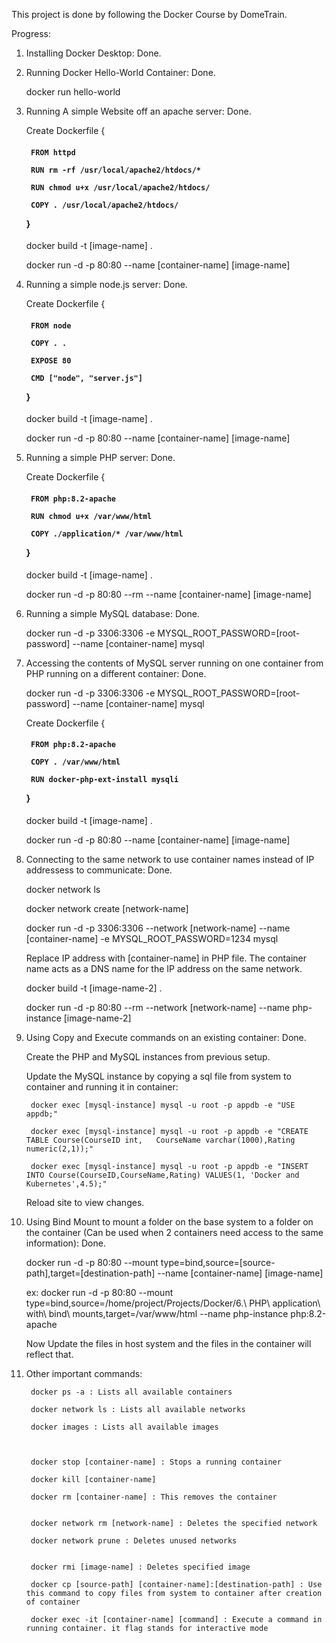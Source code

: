 This project is done by following the Docker Course by DomeTrain. 



Progress:

1. Installing Docker Desktop: Done.
2. Running Docker Hello-World Container: Done.

    docker run hello-world


3. Running A simple Website off an apache server: Done.

    Create Dockerfile {<h4>

        FROM httpd

        RUN rm -rf /usr/local/apache2/htdocs/*

        RUN chmod u+x /usr/local/apache2/htdocs/

        COPY . /usr/local/apache2/htdocs/

    }</h4>

    docker build -t [image-name] .

    docker run -d -p 80:80 --name [container-name] [image-name]


4. Running a simple node.js server: Done.

    Create Dockerfile {<h4>

        FROM node

        COPY . .

        EXPOSE 80

        CMD ["node", "server.js"]

    }</h4>

    docker build -t [image-name] .
    
    docker run -d -p 80:80 --name [container-name] [image-name]


5. Running a simple PHP server: Done. 

    Create Dockerfile {<h4>

        FROM php:8.2-apache

        RUN chmod u+x /var/www/html

        COPY ./application/* /var/www/html

    }</h4>

    docker build -t [image-name] .

    docker run -d -p 80:80 --rm --name [container-name] [image-name]

6. Running a simple MySQL database: Done.

    docker run -d -p 3306:3306 -e MYSQL_ROOT_PASSWORD=[root-password] --name [container-name] mysql


7. Accessing the contents of MySQL server running on one container from PHP running on a different container: Done.

    docker run -d -p 3306:3306 -e MYSQL_ROOT_PASSWORD=[root-password] --name [container-name] mysql

    Create Dockerfile {<h4>

        FROM php:8.2-apache

        COPY . /var/www/html

        RUN docker-php-ext-install mysqli  

    }</h4>

    docker build -t [image-name] .

    docker run -d -p 80:80 --name [container-name] [image-name]

8. Connecting to the same network to use container names instead of IP addressess to communicate: Done.

    docker network ls

    docker network create [network-name]

    docker run -d -p 3306:3306 --network [network-name] --name [container-name] -e MYSQL_ROOT_PASSWORD=1234  mysql

    Replace IP address with [container-name] in PHP file. The container name acts as a DNS name for the IP address on the same network. 

    docker build -t [image-name-2] .

    docker run -d -p 80:80 --rm --network [network-name] --name php-instance [image-name-2]

9. Using Copy and Execute commands on an existing container: Done.
    
    Create the PHP and MySQL instances from previous setup. 

    Update the MySQL instance by copying a sql file from system to container and running it in container:

        docker exec [mysql-instance] mysql -u root -p appdb -e "USE appdb;"

        docker exec [mysql-instance] mysql -u root -p appdb -e "CREATE TABLE Course(CourseID int,   CourseName varchar(1000),Rating numeric(2,1));"

        docker exec [mysql-instance] mysql -u root -p appdb -e "INSERT INTO Course(CourseID,CourseName,Rating) VALUES(1, 'Docker and Kubernetes',4.5);"

    Reload site to view changes. 

10. Using Bind Mount to mount a folder on the base system to a folder on the container (Can be used when 2 containers need access to the same information): Done.

    docker run -d -p 80:80 --mount type=bind,source=[source-path],target=[destination-path] --name [container-name] [image-name]

    ex: docker run -d -p 80:80 --mount type=bind,source=/home/project/Projects/Docker/6.\ PHP\ application\ with\ bind\ mounts,target=/var/www/html --name php-instance php:8.2-apache

    Now Update the files in host system and the files in the container will reflect that. 

        


9. Other important commands:

        docker ps -a : Lists all available containers

        docker network ls : Lists all available networks

        docker images : Lists all available images



        docker stop [container-name] : Stops a running container

        docker kill [container-name]

        docker rm [container-name] : This removes the container

        
        docker network rm [network-name] : Deletes the specified network

        docker network prune : Deletes unused networks
        

        docker rmi [image-name] : Deletes specified image

        docker cp [source-path] [container-name]:[destination-path] : Use this command to copy files from system to container after creation of container

        docker exec -it [container-name] [command] : Execute a command in running container. it flag stands for interactive mode
